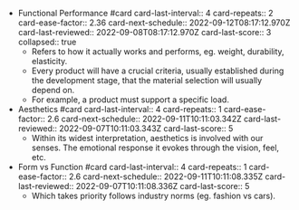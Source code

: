 - Functional Performance #card
  card-last-interval:: 4
  card-repeats:: 2
  card-ease-factor:: 2.36
  card-next-schedule:: 2022-09-12T08:17:12.970Z
  card-last-reviewed:: 2022-09-08T08:17:12.970Z
  card-last-score:: 3
  collapsed:: true
	- Refers to how it actually works and performs, eg. weight, durability, elasticity.
	- Every product will have a crucial criteria, usually established during the development stage, that the material selection will usually depend on.
	- For example, a product must support a specific load.
- Aesthetics #card
  card-last-interval:: 4
  card-repeats:: 1
  card-ease-factor:: 2.6
  card-next-schedule:: 2022-09-11T10:11:03.342Z
  card-last-reviewed:: 2022-09-07T10:11:03.343Z
  card-last-score:: 5
	- Within its widest interpretation, aesthetics is involved with our senses. The emotional response it evokes through the vision, feel, etc.
- Form vs Function #card
  card-last-interval:: 4
  card-repeats:: 1
  card-ease-factor:: 2.6
  card-next-schedule:: 2022-09-11T10:11:08.335Z
  card-last-reviewed:: 2022-09-07T10:11:08.336Z
  card-last-score:: 5
	- Which takes priority follows industry norms (eg. fashion vs cars).